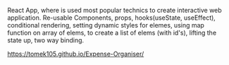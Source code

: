 React App, where is used most popular technics to create interactive web application.
Re-usable Components, props, hooks(useState, useEffect), conditional rendering, setting dynamic styles for elemes, using map function on array of elems, to create a list of elems (with id's), lifting the state up, two way binding.

https://tomek105.github.io/Expense-Organiser/
